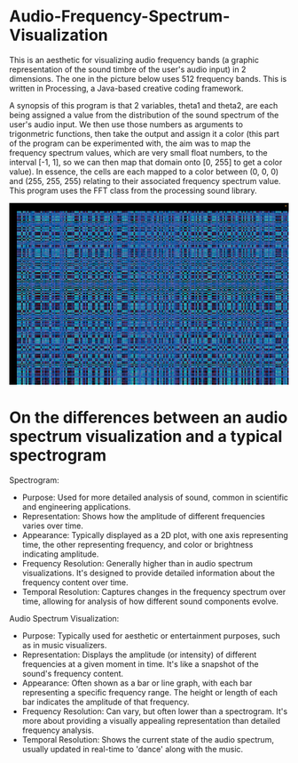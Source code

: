 # Audio-Frequency-Spectrum-Visualization
This is an aesthetic for visualizing audio frequency bands (a graphic representation of the sound timbre of the user's audio input) in 2 dimensions. The one in the picture below uses 512 frequency bands. This is written in Processing, a Java-based creative coding framework.

A synopsis of this program is that 2 variables, theta1 and theta2, are each being assigned a value from the distribution of the sound spectrum of the user's audio input. We then use those numbers as arguments to trigonmetric functions, then take the output and assign it a color (this part of the program can be experimented with, the aim was to map the frequency spectrum values, which are very small float numbers, to the interval [-1, 1], so we can then map that domain onto [0, 255] to get a color value). In essence, the cells are each mapped to a color between (0, 0, 0) and (255, 255, 255) relating to their associated frequency spectrum value. This program uses the FFT class from the processing sound library.

![main](/Screenshots/spectrum2.png)

# On the differences between an audio spectrum visualization and a typical spectrogram 
Spectrogram:

- Purpose: Used for more detailed analysis of sound, common in scientific and engineering applications.
- Representation: Shows how the amplitude of different frequencies varies over time.
- Appearance: Typically displayed as a 2D plot, with one axis representing time, the other representing frequency, and color or brightness indicating amplitude.
- Frequency Resolution: Generally higher than in audio spectrum visualizations. It's designed to provide detailed information about the frequency content over time.
- Temporal Resolution: Captures changes in the frequency spectrum over time, allowing for analysis of how different sound components evolve.

Audio Spectrum Visualization:

- Purpose: Typically used for aesthetic or entertainment purposes, such as in music visualizers.
- Representation: Displays the amplitude (or intensity) of different frequencies at a given moment in time. It's like a snapshot of the sound's frequency content.
- Appearance: Often shown as a bar or line graph, with each bar representing a specific frequency range. The height or length of each bar indicates the amplitude of that frequency.
- Frequency Resolution: Can vary, but often lower than a spectrogram. It's more about providing a visually appealing representation than detailed frequency analysis.
- Temporal Resolution: Shows the current state of the audio spectrum, usually updated in real-time to 'dance' along with the music.


